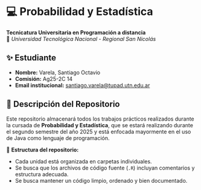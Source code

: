# 💻 Probabilidad y Estadística  
**Tecnicatura Universitaria en Programación a distancia**  
📍 *Universidad Tecnológica Nacional - Regional San Nicolás*   

## ✨ Estudiante

- **Nombre:** Varela, Santiago Octavio
- **Comisión:** Ag25-2C 14
- **Email institucional:** santiago.varela@tupad.utn.edu.ar  

## 📂 Descripción del Repositorio

Este repositorio almacenará todos los trabajos prácticos realizados durante la cursada de **Probabilidad y Estadística**, que se estará realizando durante el segundo semestre del año 2025 y está enfocada mayormente en el uso de Java como lenguaje de programación.

📌 **Estructura del repositorio:**

- Cada unidad está organizada en carpetas individuales.  
- Se busca que los archivos de código fuente (`.R`) incluyan comentarios y estructura adecuada.  
- Se busca mantener un código limpio, ordenado y bien documentado. 


